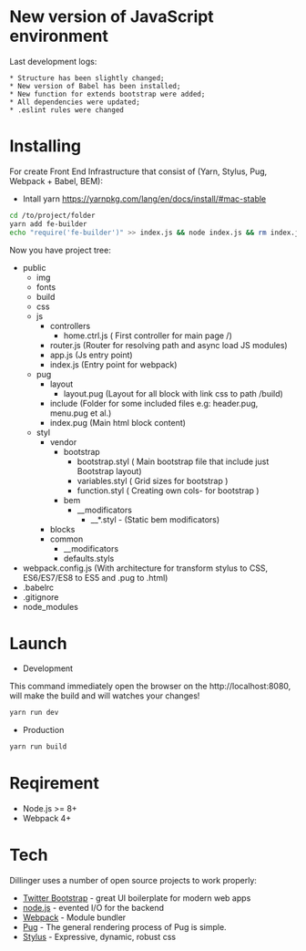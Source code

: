 # New version of JavaScript environment

Last development logs:

    * Structure has been slightly changed;
    * New version of Babel has been installed;
    * New function for extends bootstrap were added;
    * All dependencies were updated;
    * .eslint rules were changed

# Installing
For create Front End Infrastructure that consist of (Yarn, Stylus, Pug, Webpack + Babel, BEM):

- Intall yarn https://yarnpkg.com/lang/en/docs/install/#mac-stable

```sh
cd /to/project/folder
yarn add fe-builder
echo "require('fe-builder')" >> index.js && node index.js && rm index.js
```

Now you have project tree:
- public
    - img
    - fonts
    - build
    - css
    - js
        - controllers
            - home.ctrl.js ( First controller for main page /)
        - router.js (Router for resolving path and async load JS modules)
        - app.js (Js entry point)
        - index.js (Entry point for webpack)
    - pug
        - layout
            - layout.pug (Layout for all block with link css to path /build)
        - include (Folder for some included files e.g: header.pug, menu.pug et al.)
        - index.pug (Main html block content)
    - styl
        - vendor
          - bootstrap
            - bootstrap.styl ( Main bootstrap file that include just Bootstrap layout)
            - variables.styl ( Grid sizes for bootstrap )
            - function.styl ( Creating own cols- for bootstrap )
          - bem
            - \_\_modificators
                - \_\_\*.styl - (Static  bem modificators)
        - blocks
        - common
            - \_\_modificators
            - defaults.styls
- webpack.config.js (With architecture for transform stylus to CSS, ES6/ES7/ES8 to ES5 and .pug to .html)
- .babelrc
- .gitignore
- node_modules

# Launch

- Development

This command immediately open the browser on the http://localhost:8080, will make the build and will watches your changes!

```sh
yarn run dev
```

- Production

```sh
yarn run build
```

# Reqirement

- Node.js >= 8+
- Webpack 4+


# Tech

Dillinger uses a number of open source projects to work properly:

* [Twitter Bootstrap] - great UI boilerplate for modern web apps
* [node.js] - evented I/O for the backend
* [Webpack] - Module bundler
* [Pug] - The general rendering process of Pug is simple.
* [Stylus] - Expressive, dynamic, robust css

[//]: # (These are reference links used in the body of this note and get stripped out when the markdown processor does its job. There is no need to format nicely because it shouldn't be seen. Thanks SO - http://stackoverflow.com/questions/4823468/store-comments-in-markdown-syntax)


   [dill]: <https://github.com/joemccann/dillinger>
   [git-repo-url]: <https://github.com/joemccann/dillinger.git>
   [john gruber]: <http://daringfireball.net>
   [df1]: <http://daringfireball.net/projects/markdown/>
   [markdown-it]: <https://github.com/markdown-it/markdown-it>
   [Ace Editor]: <http://ace.ajax.org>
   [node.js]: <http://nodejs.org>
   [Twitter Bootstrap]: <http://twitter.github.com/bootstrap/>
   [jQuery]: <http://jquery.com>
   [@tjholowaychuk]: <http://twitter.com/tjholowaychuk>
   [express]: <http://expressjs.com>
   [AngularJS]: <http://angularjs.org>
   [Webpack]: <https://webpack.github.io/>
   [Pug]: <https://pugjs.org/api/getting-started.html>
   [Stylus]: <http://stylus-lang.com/>
